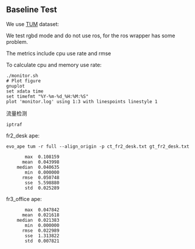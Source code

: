 ## Baseline Test

We use [TUM](http://vision.in.tum.de/data/datasets/rgbd-dataset/download ) dataset: 

We test rgbd mode and do not use ros, for the ros wrapper has some problem.

The metrics include cpu use rate and rmse



To calculate cpu and memory use rate:

```
./monitor.sh
# Plot figure
gnuplot
set xdata time 
set timefmt "%Y-%m-%d_%H:%M:%S"
plot 'monitor.log' using 1:3 with linespoints linestyle 1
```

流量检测

```
iptraf
```



fr2_desk ape:

```
evo_ape tum -r full --align_origin -p ct_fr2_desk.txt gt_fr2_desk.txt
```

```
       max	0.108159
      mean	0.043998
    median	0.040635
       min	0.000000
      rmse	0.050748
       sse	5.598880
       std	0.025289
```

fr3_office ape:

```
       max	0.047842
      mean	0.021618
    median	0.021383
       min	0.000000
      rmse	0.022989
       sse	1.313822
       std	0.007821
```

